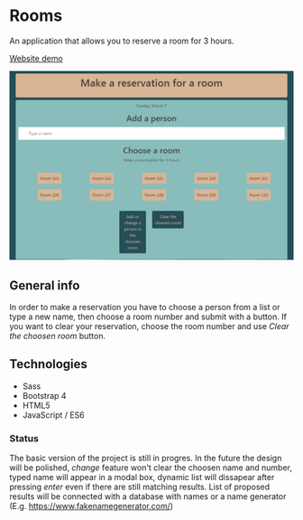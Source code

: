 # Rooms

An application that allows you to reserve a room for 3 hours. 

[Website demo](https://agata-nowicka.github.io/rooms/)


![Website screenshot](./screen_room.PNG)
 
## General info
 
 In order to make a reservation you have to choose a person from a list or type a new name, then choose a room number and submit with a button. If you want to clear your reservation, choose the room number and use *Clear the choosen room* button.

## Technologies

- Sass
- Bootstrap 4
- HTML5
- JavaScript / ES6 


### Status
The basic version of the project is still in progres. In the future the design will be polished, *change* feature won't clear the choosen name and number, typed name will appear in a modal box, dynamic list will dissapear after pressing *enter* even if there are still matching results. List of proposed results will be connected with a database with names or a name generator (E.g. https://www.fakenamegenerator.com/)
